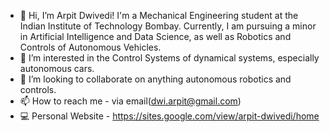 - 👋 Hi, I’m Arpit Dwivedi! I'm a Mechanical Engineering student at the Indian Institute of Technology Bombay. Currently, I am pursuing a minor in Artificial Intelligence and Data Science, as well as Robotics and Controls of Autonomous Vehicles.
- 👀 I’m interested in the Control Systems of dynamical systems, especially autonomous cars.
- 💞️ I’m looking to collaborate on anything autonomous robotics and controls.
- 📫 How to reach me - via email(dwi.arpit@gmail.com)
- 💻 Personal Website - https://sites.google.com/view/arpit-dwivedi/home
<!---
Dwivedi07/Dwivedi07 is a ✨ special ✨ repository because its `README.md` (this file) appears on your GitHub profile.
You can click the Preview link to take a look at your changes.
--->
